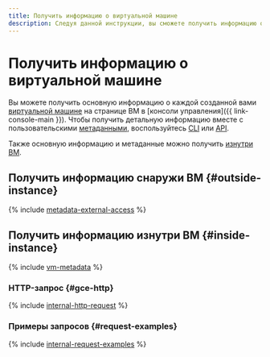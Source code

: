 ```yaml
---
title: Получить информацию о виртуальной машине
description: Следуя данной инструкции, вы сможете получить информацию о виртуальной машине.
---
```


# Получить информацию о виртуальной машине


Вы можете получить основную информацию о каждой созданной вами [виртуальной машине](../../concepts/vm.md) на странице ВМ в [консоли управления]({{ link-console-main }}). Чтобы получить детальную информацию вместе с пользовательскими [метаданными](../../concepts/vm-metadata.md), воспользуйтесь [CLI](../../../cli/cli-ref/compute/cli-ref/instance/get.md) или [API](../../api-ref/Instance/get.md).

Также основную информацию и метаданные можно получить [изнутри ВМ](#inside-instance).

## Получить информацию снаружи ВМ {#outside-instance}

{% include [metadata-external-access](../../../_includes/compute/metadata-external-access.md) %}

## Получить информацию изнутри ВМ {#inside-instance}

{% include [vm-metadata](../../../_includes/vm-metadata.md) %}

### HTTP-запрос {#gce-http}

{% include [internal-http-request](../../../_includes/compute/metadata/internal-http-request.md) %}

### Примеры запросов {#request-examples}

{% include [internal-request-examples](../../../_includes/compute/metadata/internal-request-examples.md) %}